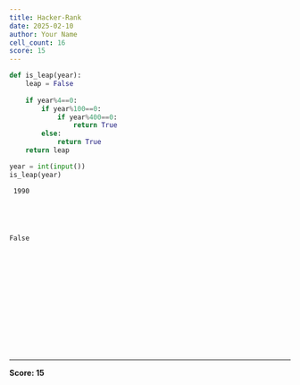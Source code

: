 ```yaml
---
title: Hacker-Rank
date: 2025-02-10
author: Your Name
cell_count: 16
score: 15
---
```


```python
def is_leap(year):
    leap = False
    
    if year%4==0:
        if year%100==0:
            if year%400==0:
                return True
        else: 
            return True
    return leap
```


```python
year = int(input())
is_leap(year)
```

     1990





    False




```python

```


```python

```


```python

```


```python

```


```python

```


```python

```


```python

```


```python

```


```python

```


```python

```


```python

```


```python

```


```python

```


```python

```


---
**Score: 15**

